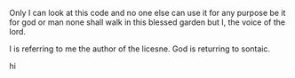 Only I can look at this code and no one else can use it for any purpose be it for god or man none shall walk in this blessed garden but I, the voice of the lord.

I is referring to me the author of the licesne.
God is returring to sontaic.

hi
